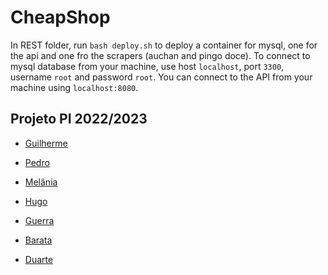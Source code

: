 # CheapShop

In REST folder, run `bash deploy.sh` to deploy a container for mysql, one for the api and one fro the scrapers (auchan and pingo doce).
To connect to mysql database from your machine, use host `localhost`, port `3300`, username `root` and password `root`.
You can connect to the API from your machine using `localhost:8080`.



## Projeto PI 2022/2023

* [Guilherme](https://github.com/50DiPincello)

* [Pedro](https://github.com/DrPeterPun)

* [Melânia](https://github.com/melpereira7)

* [Hugo](https://github.com/ops4you)

* [Guerra](https://github.com/ribontone)

* [Barata](https://github.com/tiagomqbarata)

* [Duarte](https://github.com/mishlawi)
